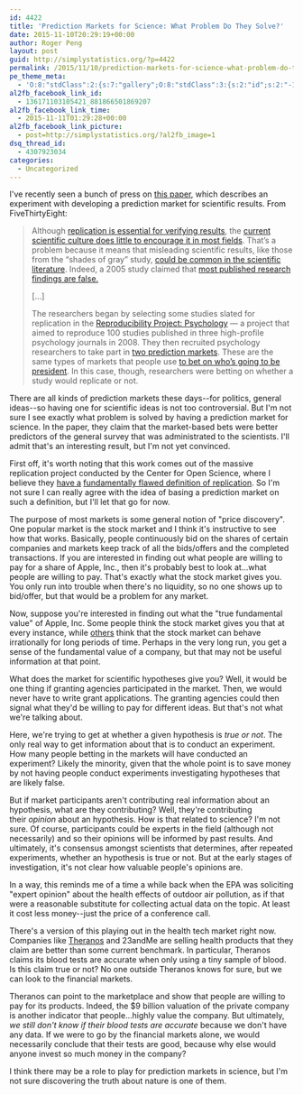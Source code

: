 ```yaml
---
id: 4422
title: 'Prediction Markets for Science: What Problem Do They Solve?'
date: 2015-11-10T20:29:19+00:00
author: Roger Peng
layout: post
guid: http://simplystatistics.org/?p=4422
permalink: /2015/11/10/prediction-markets-for-science-what-problem-do-they-solve/
pe_theme_meta:
  - 'O:8:"stdClass":2:{s:7:"gallery";O:8:"stdClass":3:{s:2:"id";s:2:"-1";s:5:"width";s:0:"";s:6:"height";s:0:"";}s:5:"video";O:8:"stdClass":1:{s:2:"id";s:2:"-1";}}'
al2fb_facebook_link_id:
  - 136171103105421_881866501869207
al2fb_facebook_link_time:
  - 2015-11-11T01:29:28+00:00
al2fb_facebook_link_picture:
  - post=http://simplystatistics.org/?al2fb_image=1
dsq_thread_id:
  - 4307923034
categories:
  - Uncategorized
---
```

I've recently seen a bunch of press on [this paper](http://www.pnas.org/content/early/2015/11/04/1516179112.abstract), which describes an experiment with developing a prediction market for scientific results. From FiveThirtyEight:

> Although [replication is essential for verifying results](http://fivethirtyeight.com/datalab/psychology-is-starting-to-deal-with-its-replication-problem/), the [current scientific culture does little to encourage it in most fields](http://fivethirtyeight.com/features/science-isnt-broken/). That’s a problem because it means that misleading scientific results, like those from the “shades of gray” study, [could be common in the scientific literature](http://pss.sagepub.com/content/22/11/1359.short?rss=1&ssource=mfr). Indeed, a 2005 study claimed that [most published research findings are false.](http://journals.plos.org/plosmedicine/article?id=10.1371/journal.pmed.0020124)
> 
> [...]
> 
> The researchers began by selecting some studies slated for replication in the [Reproducibility Project: Psychology](https://osf.io/ezcuj/wiki/home/) — a project that aimed to reproduce 100 studies published in three high-profile psychology journals in 2008. They then recruited psychology researchers to take part in [two prediction markets](https://osf.io/yjmht/). These are the same types of markets that people use [to bet on who’s going to be president](http://www.nytimes.com/2015/10/24/upshot/betting-markets-call-marco-rubio-front-runner-in-gop.html?_r=0). In this case, though, researchers were betting on whether a study would replicate or not.

There are all kinds of prediction markets these days--for politics, general ideas--so having one for scientific ideas is not too controversial. But I'm not sure I see exactly what problem is solved by having a prediction market for science. In the paper, they claim that the market-based bets were better predictors of the general survey that was administrated to the scientists. I'll admit that's an interesting result, but I'm not yet convinced.

First off, it's worth noting that this work comes out of the massive replication project conducted by the Center for Open Science, where I believe they [have a](http://simplystatistics.org/2015/10/01/a-glass-half-full-interpretation-of-the-replicability-of-psychological-science/) [fundamentally flawed definition of replication](http://simplystatistics.org/2015/10/20/we-need-a-statistically-rigorous-and-scientifically-meaningful-definition-of-replication/). So I'm not sure I can really agree with the idea of basing a prediction market on such a definition, but I'll let that go for now.

The purpose of most markets is some general notion of "price discovery". One popular market is the stock market and I think it's instructive to see how that works. Basically, people continuously bid on the shares of certain companies and markets keep track of all the bids/offers and the completed transactions. If you are interested in finding out what people are willing to pay for a share of Apple, Inc., then it's probably best to look at...what people are willing to pay. That's exactly what the stock market gives you. You only run into trouble when there's no liquidity, so no one shows up to bid/offer, but that would be a problem for any market.

Now, suppose you're interested in finding out what the "true fundamental value" of Apple, Inc. Some people think the stock market gives you that at every instance, while [others](http://www.econ.yale.edu/~shiller/) think that the stock market can behave irrationally for long periods of time. Perhaps in the very long run, you get a sense of the fundamental value of a company, but that may not be useful information at that point.

What does the market for scientific hypotheses give you? Well, it would be one thing if granting agencies participated in the market. Then, we would never have to write grant applications. The granting agencies could then signal what they'd be willing to pay for different ideas. But that's not what we're talking about.

Here, we're trying to get at whether a given hypothesis is _true or not_. The only real way to get information about that is to conduct an experiment. How many people betting in the markets will have conducted an experiment? Likely the minority, given that the whole point is to save money by not having people conduct experiments investigating hypotheses that are likely false.

But if market participants aren't contributing real information about an hypothesis, what are they contributing? Well, they're contributing their _opinion_ about an hypothesis. How is that related to science? I'm not sure. Of course, participants could be experts in the field (although not necessarily) and so their opinions will be informed by past results. And ultimately, it's consensus amongst scientists that determines, after repeated experiments, whether an hypothesis is true or not. But at the early stages of investigation, it's not clear how valuable people's opinions are.

In a way, this reminds me of a time a while back when the EPA was soliciting "expert opinion" about the health effects of outdoor air pollution, as if that were a reasonable substitute for collecting actual data on the topic. At least it cost less money--just the price of a conference call.

There's a version of this playing out in the health tech market right now. Companies like [Theranos](http://simplystatistics.org/2015/10/28/discussion-of-the-theranos-controversy-with-elizabeth-matsui/) and 23andMe are selling health products that they claim are better than some current benchmark. In particular, Theranos claims its blood tests are accurate when only using a tiny sample of blood. Is this claim true or not? No one outside Theranos knows for sure, but we can look to the financial markets.

Theranos can point to the marketplace and show that people are willing to pay for its products. Indeed, the $9 billion valuation of the private company is another indicator that people...highly value the company. But ultimately, _we still don't know if their blood tests are accurate_ because we don't have any data. If we were to go by the financial markets alone, we would necessarily conclude that their tests are good, because why else would anyone invest so much money in the company?

I think there may be a role to play for prediction markets in science, but I'm not sure discovering the truth about nature is one of them.